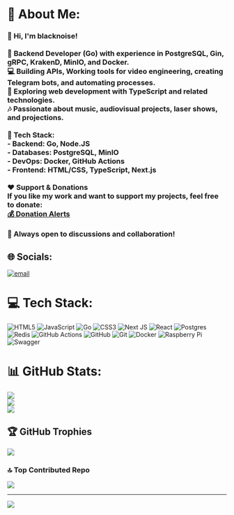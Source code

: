 # 💫 About Me:
### 👋 Hi, I'm blacknoise!<br><br>🚀 **Backend Developer (Go)** with experience in **PostgreSQL, Gin, gRPC, KrakenD, MinIO**, and **Docker**.  <br>💻 Building APIs, Working tools for video engineering, creating Telegram bots, and automating processes.  <br>🎨 Exploring **web development with TypeScript** and related technologies.  <br>🎶 Passionate about music, audiovisual projects, laser shows, and projections. <br><br>🔧 Tech Stack:  <br>- **Backend:** Go, Node.JS  <br>- **Databases:** PostgreSQL, MinIO  <br>- **DevOps:** Docker, GitHub Actions  <br>- **Frontend:** HTML/CSS, TypeScript, Next.js  <br><br>❤️ Support & Donations  <br>If you like my work and want to support my projects, feel free to donate:  <br>[💰 Donation Alerts](https://www.donationalerts.com/r/blacknoise228)  <br><br>💬 Always open to discussions and collaboration!  <br>


## 🌐 Socials:
[![email](https://img.shields.io/badge/Email-D14836?logo=gmail&logoColor=white)](mailto:blacknoise228@gmail.com) 

# 💻 Tech Stack:
![HTML5](https://img.shields.io/badge/html5-%23E34F26.svg?style=for-the-badge&logo=html5&logoColor=white) ![JavaScript](https://img.shields.io/badge/javascript-%23323330.svg?style=for-the-badge&logo=javascript&logoColor=%23F7DF1E) ![Go](https://img.shields.io/badge/go-%2300ADD8.svg?style=for-the-badge&logo=go&logoColor=white) ![CSS3](https://img.shields.io/badge/css3-%231572B6.svg?style=for-the-badge&logo=css3&logoColor=white) ![Next JS](https://img.shields.io/badge/Next-black?style=for-the-badge&logo=next.js&logoColor=white) ![React](https://img.shields.io/badge/react-%2320232a.svg?style=for-the-badge&logo=react&logoColor=%2361DAFB) ![Postgres](https://img.shields.io/badge/postgres-%23316192.svg?style=for-the-badge&logo=postgresql&logoColor=white) ![Redis](https://img.shields.io/badge/redis-%23DD0031.svg?style=for-the-badge&logo=redis&logoColor=white) ![GitHub Actions](https://img.shields.io/badge/github%20actions-%232671E5.svg?style=for-the-badge&logo=githubactions&logoColor=white) ![GitHub](https://img.shields.io/badge/github-%23121011.svg?style=for-the-badge&logo=github&logoColor=white) ![Git](https://img.shields.io/badge/git-%23F05033.svg?style=for-the-badge&logo=git&logoColor=white) ![Docker](https://img.shields.io/badge/docker-%230db7ed.svg?style=for-the-badge&logo=docker&logoColor=white) ![Raspberry Pi](https://img.shields.io/badge/-Raspberry_Pi-C51A4A?style=for-the-badge&logo=Raspberry-Pi) ![Swagger](https://img.shields.io/badge/-Swagger-%23Clojure?style=for-the-badge&logo=swagger&logoColor=white)
# 📊 GitHub Stats:
![](https://github-readme-stats.vercel.app/api?username=blacknoise228&theme=tokyonight&hide_border=false&include_all_commits=false&count_private=false)<br/>
![](https://github-readme-streak-stats.herokuapp.com/?user=blacknoise228&theme=tokyonight&hide_border=false)<br/>
![](https://github-readme-stats.vercel.app/api/top-langs/?username=blacknoise228&theme=tokyonight&hide_border=false&include_all_commits=false&count_private=false&layout=compact)

## 🏆 GitHub Trophies
![](https://github-profile-trophy.vercel.app/?username=blacknoise228&theme=tokyonight&no-frame=false&no-bg=false&margin-w=4)

### 🔝 Top Contributed Repo
![](https://github-contributor-stats.vercel.app/api?username=blacknoise228&limit=5&theme=dark&combine_all_yearly_contributions=true)

---
[![](https://visitcount.itsvg.in/api?id=blacknoise228&icon=0&color=0)](https://visitcount.itsvg.in)

<!-- Proudly created with GPRM ( https://gprm.itsvg.in ) -->
